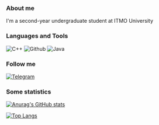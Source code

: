 ### About me 
 I'm a second-year undergraduate student at ITMO University
### Languages and Tools
![C++](https://img.shields.io/badge/-C++-000000?style=for-the-badge&logo=C%2b%2b&logoColor=6296CC)
![Github](https://img.shields.io/badge/-github-000000?style=for-the-badge&logo=github)
![Java](https://img.shields.io/badge/java-%23ED8B00.svg?style=for-the-badge&logo=openjdk&logoColor=white)
### Follow me
[![Telegram](https://img.shields.io/badge/-Telegram-000000?style=for-the-badge&logo=telegram)](https://t.me/sakir0132)

### Some statistics
[![Anurag's GitHub stats](https://github-readme-stats.vercel.app/api?username=real013228&show_icons=true&theme=radical)](https://github.com/anuraghazra/github-readme-stats)

[![Top Langs](https://github-readme-stats.vercel.app/api/top-langs/?username=real013228&theme=radical)](https://github.com/anuraghazra/github-readme-stats)
